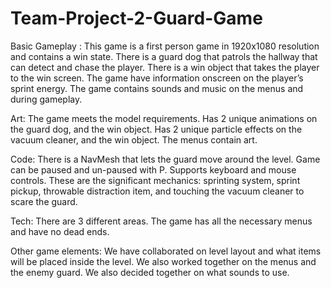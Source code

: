 # Team-Project-2-Guard-Game

Basic Gameplay :
	This game is a first person game in 1920x1080 resolution and contains a win state. 
  There is a guard dog that patrols the hallway that can detect and chase the player. 
  There is a win object that takes the player to the win screen. 
  The game have information onscreen on the player’s sprint energy.
  The game contains sounds and music on the menus and during gameplay. 

Art: 
	The game meets the model requirements.
  Has 2 unique animations on the guard dog, and the win object.
  Has 2 unique particle effects on the vacuum cleaner, and the win object. 
  The menus contain art.

Code:
	There is a NavMesh that lets the guard move around the level.
  Game can be paused and un-paused with P. 
  Supports keyboard and mouse controls.
  These are the significant mechanics: sprinting system, sprint pickup, throwable distraction item, and touching the vacuum cleaner to scare the guard.

Tech:
	There are 3 different areas.
  The game has all the necessary menus and have no dead ends.

Other game elements:
	We have collaborated on level layout and what items will be placed inside the level.
  We also worked together on the menus and the enemy guard.
  We also decided together on what sounds to use.
